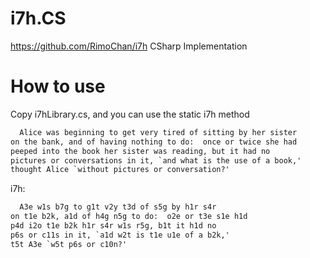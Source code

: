 # i7h.CS
 https://github.com/RimoChan/i7h CSharp Implementation
# How to use
 Copy i7hLibrary.cs, and you can use the static i7h method

```txt
  Alice was beginning to get very tired of sitting by her sister
on the bank, and of having nothing to do:  once or twice she had
peeped into the book her sister was reading, but it had no
pictures or conversations in it, `and what is the use of a book,'
thought Alice `without pictures or conversation?'
```

i7h:

```txt
  A3e w1s b7g to g1t v2y t3d of s5g by h1r s4r
on t1e b2k, a1d of h4g n5g to do:  o2e or t3e s1e h1d
p4d i2o t1e b2k h1r s4r w1s r5g, b1t it h1d no
p6s or c11s in it, `a1d w2t is t1e u1e of a b2k,'
t5t A3e `w5t p6s or c10n?'
```
